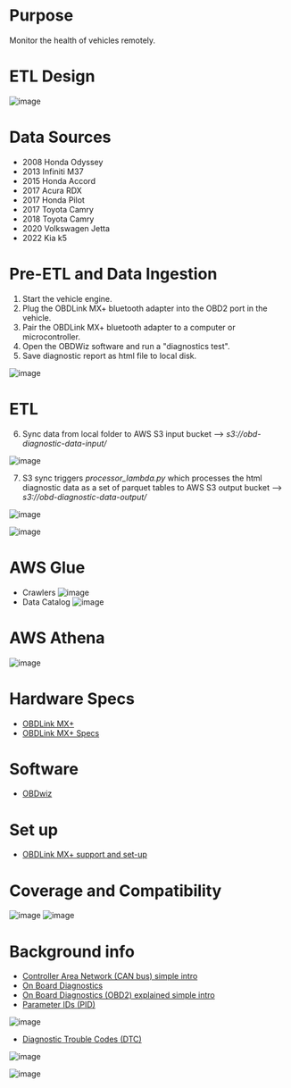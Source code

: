 # Purpose
Monitor the health of vehicles remotely. 
 
# ETL Design 
![image](https://user-images.githubusercontent.com/76083769/155837691-7faa2c4e-601f-4ecf-8813-8ac03b1c547c.png)

# Data Sources 
 - 2008 Honda Odyssey
 - 2013 Infiniti M37
 - 2015 Honda Accord
 - 2017 Acura RDX
 - 2017 Honda Pilot
 - 2017 Toyota Camry
 - 2018 Toyota Camry
 - 2020 Volkswagen Jetta
 - 2022 Kia k5

# Pre-ETL and Data Ingestion
 1. Start the vehicle engine.
 2. Plug the OBDLink MX+ bluetooth adapter into the OBD2 port in the vehicle.
 3. Pair the OBDLink MX+ bluetooth adapter to a computer or microcontroller.
 4. Open the OBDWiz software and run a "diagnostics test".
 5. Save diagnostic report as html file to local disk. 

![image](https://user-images.githubusercontent.com/76083769/156131322-43d7c628-1a4c-4b93-bd0b-91bbc46db408.png)

# ETL
 6. Sync data from local folder to AWS S3 input bucket --> _s3://obd-diagnostic-data-input/_

![image](https://user-images.githubusercontent.com/76083769/156126845-7434ae87-8c62-43bd-b93e-16b867706fde.png)

7. S3 sync triggers _processor_lambda.py_ which processes the html diagnostic data as a set of parquet tables to AWS S3 output bucket --> _s3://obd-diagnostic-data-output/_

![image](https://user-images.githubusercontent.com/76083769/156135451-898681c2-7d5b-4ec0-bcfb-fea39c98788e.png)

![image](https://user-images.githubusercontent.com/76083769/156138229-ffab6cea-b570-48e9-af69-db259a2b1ee9.png)

# AWS Glue
- Crawlers 
![image](https://user-images.githubusercontent.com/76083769/156142316-2d5606c6-6ba2-4ebf-98f2-86ed212d0662.png)
- Data Catalog
![image](https://user-images.githubusercontent.com/76083769/155834467-542ec8f3-3f90-4635-a2fe-3cbf1033ebd2.png)

# AWS Athena 
![image](https://user-images.githubusercontent.com/76083769/155836089-49f78521-af51-4f70-ba00-f423bb03abe5.png)
 
 # Hardware Specs 
 - [OBDLink MX+](https://www.obdlink.com/products/obdlink-mxp/)
 - [OBDLink MX+ Specs](https://www.obdlink.com/wp-content/uploads/2019/01/app_support.pdf)

# Software
 - [OBDwiz](https://www.obdlink.com/software/)

# Set up
- [OBDLink MX+ support and set-up](https://www.obdlink.com/support/mxp/#win-mxp)

# Coverage and Compatibility

![image](https://user-images.githubusercontent.com/76083769/156130747-bf3cd1b7-522d-4fae-8f23-c6438ef4499a.png)
![image](https://user-images.githubusercontent.com/76083769/156130873-99054a4e-0a36-4987-89e1-91f0a335f635.png)


# Background info
- [Controller Area Network (CAN bus) simple intro](https://www.csselectronics.com/pages/can-bus-simple-intro-tutorial)
- [On Board Diagnostics](https://en.wikipedia.org/wiki/On-board_diagnostics)
- [On Board Diagnostics (OBD2) explained simple intro](https://www.csselectronics.com/pages/obd2-explained-simple-intro)
- [Parameter IDs (PID)](https://en.wikipedia.org/wiki/OBD-II_PIDs)

![image](https://user-images.githubusercontent.com/76083769/149011965-7d9670ee-1549-4838-8745-8b0c0b6768de.png)

- [Diagnostic Trouble Codes (DTC)](https://www.dmv.de.gov/VehicleServices/inspections/pdfs/dtc_list.pdf)

![image](https://user-images.githubusercontent.com/76083769/148725136-97df9337-a5a8-4445-9896-a6a814261287.png)

![image](https://user-images.githubusercontent.com/76083769/149032586-7ebc24ec-5ea5-4d52-b9a6-f0d393a6c68f.png)

